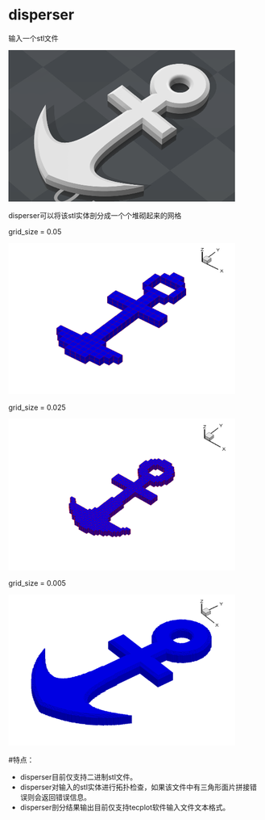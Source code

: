 ﻿# disperser
输入一个stl文件

<img src="https://github.com/chloro-pn/disperser/blob/master/pic/1.png" width="450" height="300">

disperser可以将该stl实体剖分成一个个堆砌起来的网格

grid_size = 0.05

<img src="https://github.com/chloro-pn/disperser/blob/master/pic/3.png" width="450" height="300">

grid_size = 0.025

<img src="https://github.com/chloro-pn/disperser/blob/master/pic/4.png" width="450" height="300">

grid_size = 0.005

<img src="https://github.com/chloro-pn/disperser/blob/master/pic/2.png" width="450" height="300">

#特点：
* disperser目前仅支持二进制stl文件。
* disperser对输入的stl实体进行拓扑检查，如果该文件中有三角形面片拼接错误则会返回错误信息。
* disperser剖分结果输出目前仅支持tecplot软件输入文件文本格式。
